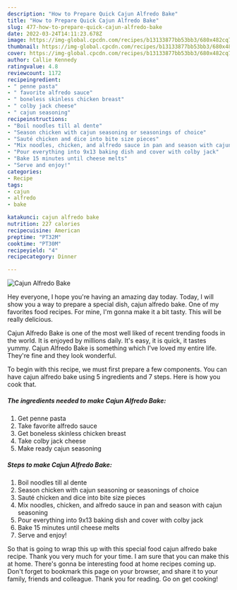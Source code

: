 ```yaml
---
description: "How to Prepare Quick Cajun Alfredo Bake"
title: "How to Prepare Quick Cajun Alfredo Bake"
slug: 477-how-to-prepare-quick-cajun-alfredo-bake
date: 2022-03-24T14:11:23.678Z
image: https://img-global.cpcdn.com/recipes/b13133877bb53bb3/680x482cq70/cajun-alfredo-bake-recipe-main-photo.jpg
thumbnail: https://img-global.cpcdn.com/recipes/b13133877bb53bb3/680x482cq70/cajun-alfredo-bake-recipe-main-photo.jpg
cover: https://img-global.cpcdn.com/recipes/b13133877bb53bb3/680x482cq70/cajun-alfredo-bake-recipe-main-photo.jpg
author: Callie Kennedy
ratingvalue: 4.8
reviewcount: 1172
recipeingredient:
- " penne pasta"
- " favorite alfredo sauce"
- " boneless skinless chicken breast"
- " colby jack cheese"
- " cajun seasoning"
recipeinstructions:
- "Boil noodles till al dente"
- "Season chicken with cajun seasoning or seasonings of choice"
- "Sauté chicken and dice into bite size pieces"
- "Mix noodles, chicken, and alfredo sauce in pan and season with cajun seasoning"
- "Pour everything into 9x13 baking dish and cover with colby jack"
- "Bake 15 minutes until cheese melts"
- "Serve and enjoy!"
categories:
- Recipe
tags:
- cajun
- alfredo
- bake

katakunci: cajun alfredo bake 
nutrition: 227 calories
recipecuisine: American
preptime: "PT32M"
cooktime: "PT30M"
recipeyield: "4"
recipecategory: Dinner

---
```



![Cajun Alfredo Bake](https://img-global.cpcdn.com/recipes/b13133877bb53bb3/680x482cq70/cajun-alfredo-bake-recipe-main-photo.jpg)

Hey everyone, I hope you're having an amazing day today. Today, I will show you a way to prepare a special dish, cajun alfredo bake. One of my favorites food recipes. For mine, I'm gonna make it a bit tasty. This will be really delicious.



Cajun Alfredo Bake is one of the most well liked of recent trending foods in the world. It is enjoyed by millions daily. It's easy, it is quick, it tastes yummy. Cajun Alfredo Bake is something which I've loved my entire life. They're fine and they look wonderful.


To begin with this recipe, we must first prepare a few components. You can have cajun alfredo bake using 5 ingredients and 7 steps. Here is how you cook that.

<!--inarticleads1-->

##### The ingredients needed to make Cajun Alfredo Bake:

1. Get  penne pasta
1. Take  favorite alfredo sauce
1. Get  boneless skinless chicken breast
1. Take  colby jack cheese
1. Make ready  cajun seasoning




<!--inarticleads2-->

##### Steps to make Cajun Alfredo Bake:

1. Boil noodles till al dente
1. Season chicken with cajun seasoning or seasonings of choice
1. Sauté chicken and dice into bite size pieces
1. Mix noodles, chicken, and alfredo sauce in pan and season with cajun seasoning
1. Pour everything into 9x13 baking dish and cover with colby jack
1. Bake 15 minutes until cheese melts
1. Serve and enjoy!




So that is going to wrap this up with this special food cajun alfredo bake recipe. Thank you very much for your time. I am sure that you can make this at home. There's gonna be interesting food at home recipes coming up. Don't forget to bookmark this page on your browser, and share it to your family, friends and colleague. Thank you for reading. Go on get cooking!
